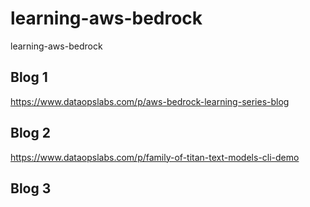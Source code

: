 # learning-aws-bedrock
learning-aws-bedrock

## Blog 1
https://www.dataopslabs.com/p/aws-bedrock-learning-series-blog

## Blog 2
https://www.dataopslabs.com/p/family-of-titan-text-models-cli-demo

## Blog 3
